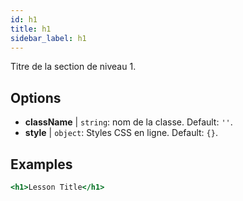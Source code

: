 ```yaml
---
id: h1
title: h1
sidebar_label: h1
---
```


Titre de la section de niveau 1.

## Options

* __className__ | `string`: nom de la classe. Default: `''`.
* __style__ | `object`: Styles CSS en ligne. Default: `{}`.


## Examples

```jsx live
<h1>Lesson Title</h1>
```

